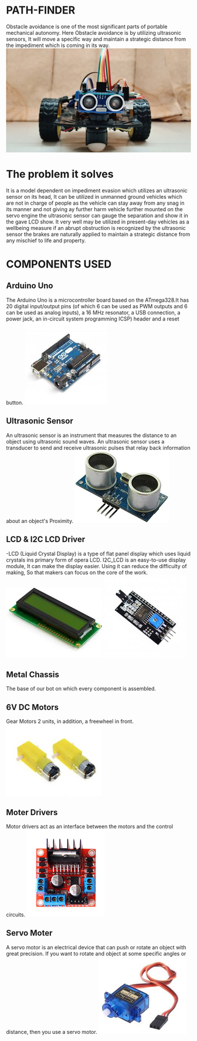 # PATH-FINDER
Obstacle avoidance is one of the most significant parts of portable mechanical autonomy. Here Obstacle avoidance is by utilizing ultrasonic sensors, It will move a specific way and maintain a strategic distance from the impediment which is coming in its way.
![](https://github.com/Harshad141/PATH-FINDER/blob/master/components/pathfinder.jpg)

# The problem it solves
It is a model dependent on impediment evasion which utilizes an ultrasonic sensor on its head, It can be utilized in unmanned ground vehicles which are not in charge of people as the vehicle can stay away from any snag in its manner and not giving ay further harm vehicle further mounted on the servo engine the ultrasonic sensor can gauge the separation and show it in the gave LCD show. 
It very well may be utilized in present-day vehicles as a wellbeing measure if an abrupt obstruction is recognized by the ultrasonic sensor the brakes are naturally applied to maintain a strategic distance from any mischief to life and property.
# COMPONENTS USED
## Arduino Uno
The Arduino Uno is a microcontroller board based on the ATmega328.It has 20 digital input/output pins (of which 6 can be used as PWM outputs and 6 can be used as analog inputs), a 16 MHz resonator, a USB connection, a power jack, an in-circuit system programming ICSP) header and a reset button.
![](https://github.com/Harshad141/PATH-FINDER/blob/master/components/download.jpg)
## Ultrasonic Sensor
An ultrasonic sensor is an instrument that measures the distance to an object using ultrasonic sound waves. An ultrasonic sensor uses a transducer to send and receive ultrasonic pulses that relay back information about an object's Proximity.
![](https://github.com/Harshad141/PATH-FINDER/blob/master/components/ultrasonic.jpg)
## LCD & I2C LCD Driver 
-LCD (Liquid Crystal Display) is a type of flat panel display which uses liquid crystals ins primary form of opera LCD. I2C_LCD is an easy-to-use display module, It can make the display easier. Using it can reduce the difficulty of making, So that makers can focus on the core of the work.
![](https://github.com/Harshad141/PATH-FINDER/blob/master/components/lcd.jpg)
![](https://github.com/Harshad141/PATH-FINDER/blob/master/components/i2c.jpg)
## Metal Chassis
The base of our bot on which every component is assembled. 
## 6V DC Motors
Gear Motors 2 units, in addition, a freewheel in front.
![](https://github.com/Harshad141/PATH-FINDER/blob/master/components/motor.jpg)
## Moter Drivers
Motor drivers act as an interface between the motors and the control circuits.
![](https://github.com/Harshad141/PATH-FINDER/blob/master/components/moterdriver.jpg)
## Servo Moter
A servo motor is an electrical device that can push or rotate an object with great precision. If you want to rotate and object at some specific angles or distance, then you use a servo motor.
![](https://github.com/Harshad141/PATH-FINDER/blob/master/components/servo.jpg)
